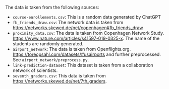 The data is taken from the following sources:
- `course-enrollements.csv`: This is a random data generated by ChatGPT
- `fb_friends_draw.csv`: The network data is taken from https://networks.skewed.de/net/copenhagen#fb_friends_draw
- `proximity_data.csv`: The data is taken from Copenhagen Network Study. https://www.nature.com/articles/s41597-019-0325-x. The name of the students are randomly generated.
- `airport_network`: The data is taken from Openflights.org. https://toreopsahl.com/datasets/#usairports and further preprocessed. See `airport_network/preprocess.py`.
- `link-prediction-dataset`: This dataset is taken from a collaboration network of scientists.
- `seventh_graders.csv`: This data is taken from https://networks.skewed.de/net/7th_graders.
